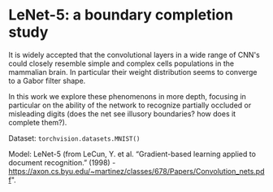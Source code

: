 # LeNet-5: a boundary completion study
 
It is widely accepted that the convolutional layers in a wide range of CNN's could closely resemble simple and complex cells populations in the mammalian brain. In particular their weight distribution seems to converge to a Gabor filter shape.

In this work we explore these phenomenons in more depth, focusing in particular on the ability of the network to recognize partially occluded or misleading digits (does the net see illusory boundaries? how does it complete them?).

Dataset: `torchvision.datasets.MNIST()`

Model: LeNet-5 (from LeCun, Y. et al. “Gradient-based learning applied to document recognition.” (1998) - https://axon.cs.byu.edu/~martinez/classes/678/Papers/Convolution_nets.pdf".

